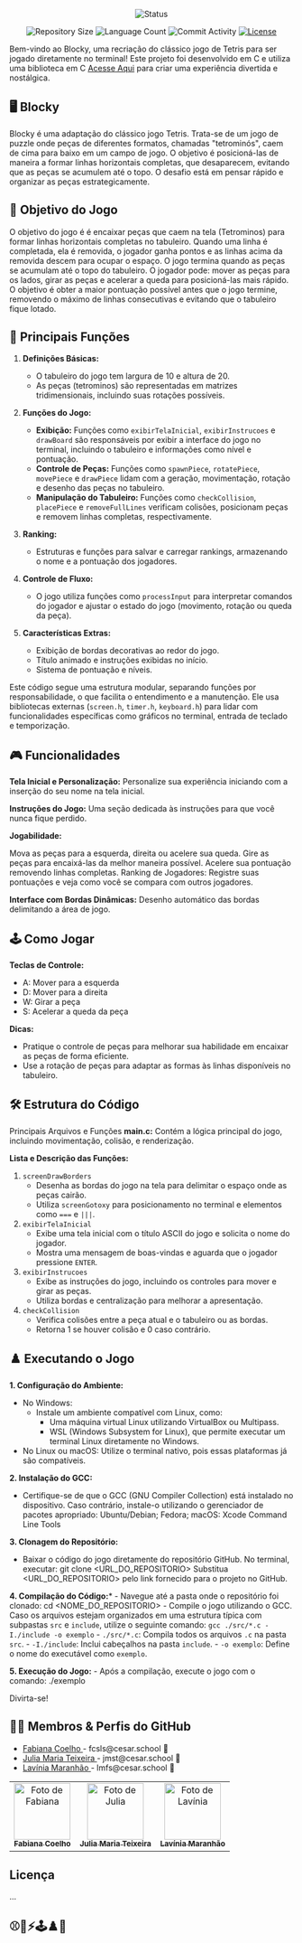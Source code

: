 <p align="center">
  <img
    src="https://img.shields.io/badge/Status-Em%20desenvolvimento-green?style=flat-square"
    alt="Status"
  />
</p>

<p align="center">
  <img
    src="https://img.shields.io/github/repo-size/Sofia-Saraiva/Semester3-CESAR-School?style=flat"
    alt="Repository Size"
  />
  <img
    src="https://img.shields.io/github/languages/count/Sofia-Saraiva/Semester3-CESAR-School?style=flat&logo=python"
    alt="Language Count"
  />
  <img
    src="https://img.shields.io/github/commit-activity/t/Sofia-Saraiva/Semester3-CESAR-School?style=flat&logo=github"
    alt="Commit Activity"
  />
  <a href="LICENSE.md"
    ><img
      src="https://img.shields.io/github/license/Sofia-Saraiva/Semester3-CESAR-School"
      alt="License"
  /></a>
</p>

Bem-vindo ao Blocky, uma recriação do clássico jogo de Tetris para ser jogado diretamente no terminal! Este projeto foi desenvolvido em C e utiliza uma biblioteca em C [Acesse Aqui](https://github.com/tgfb/cli-lib/) para criar uma experiência divertida e nostálgica.

## 🖥️  Blocky
Blocky é uma adaptação do clássico jogo Tetris. Trata-se de um jogo de puzzle onde peças de diferentes formatos, chamadas "tetrominós", caem de cima para baixo em um campo de jogo. O objetivo é posicioná-las de maneira a formar linhas horizontais completas, que desaparecem, evitando que as peças se acumulem até o topo. O desafio está em pensar rápido e organizar as peças estrategicamente.

## 🎲 Objetivo do Jogo
O objetivo do jogo é é encaixar peças que caem na tela (Tetrominos) para formar linhas horizontais completas no tabuleiro. Quando uma linha é completada, ela é removida, o jogador ganha pontos e as linhas acima da removida descem para ocupar o espaço. O jogo termina quando as peças se acumulam até o topo do tabuleiro. O jogador pode: mover as peças para os lados, girar as peças e acelerar a queda para posicioná-las mais rápido. O objetivo é obter a maior pontuação possível antes que o jogo termine, removendo o máximo de linhas consecutivas e evitando que o tabuleiro fique lotado.

## 📄 Principais Funções
1. **Definições Básicas:**
   - O tabuleiro do jogo tem largura de 10 e altura de 20.
   - As peças (tetrominos) são representadas em matrizes tridimensionais, incluindo suas rotações possíveis.

2. **Funções do Jogo:**
   - **Exibição:** Funções como `exibirTelaInicial`, `exibirInstrucoes` e `drawBoard` são responsáveis por exibir a interface do jogo no terminal, incluindo o tabuleiro e informações como nível e pontuação.
   - **Controle de Peças:** Funções como `spawnPiece`, `rotatePiece`, `movePiece` e `drawPiece` lidam com a geração, movimentação, rotação e desenho das peças no tabuleiro.
   - **Manipulação do Tabuleiro:** Funções como `checkCollision`, `placePiece` e `removeFullLines` verificam colisões, posicionam peças e removem linhas completas, respectivamente.

3. **Ranking:**
   - Estruturas e funções para salvar e carregar rankings, armazenando o nome e a pontuação dos jogadores.

4. **Controle de Fluxo:**
   - O jogo utiliza funções como `processInput` para interpretar comandos do jogador e ajustar o estado do jogo (movimento, rotação ou queda da peça).

5. **Características Extras:**
   - Exibição de bordas decorativas ao redor do jogo.
   - Título animado e instruções exibidas no início.
   - Sistema de pontuação e níveis.

Este código segue uma estrutura modular, separando funções por responsabilidade, o que facilita o entendimento e a manutenção. Ele usa bibliotecas externas (`screen.h`, `timer.h`, `keyboard.h`) para lidar com funcionalidades específicas como gráficos no terminal, entrada de teclado e temporização.

## 🎮 Funcionalidades
**Tela Inicial e Personalização:**
Personalize sua experiência iniciando com a inserção do seu nome na tela inicial.

**Instruções do Jogo:**
Uma seção dedicada às instruções para que você nunca fique perdido.

**Jogabilidade:**

Mova as peças para a esquerda, direita ou acelere sua queda.
Gire as peças para encaixá-las da melhor maneira possível.
Acelere sua pontuação removendo linhas completas.
Ranking de Jogadores:
Registre suas pontuações e veja como você se compara com outros jogadores.

**Interface com Bordas Dinâmicas:**
Desenho automático das bordas delimitando a área de jogo.


## 🕹️ Como Jogar
**Teclas de Controle:**

- A: Mover para a esquerda
- D: Mover para a direita
- W: Girar a peça
- S: Acelerar a queda da peça
  
**Dicas:**
- Pratique o controle de peças para melhorar sua habilidade em encaixar as peças de forma eficiente.
- Use a rotação de peças para adaptar as formas às linhas disponíveis no tabuleiro.

## 🛠️ Estrutura do Código
Principais Arquivos e Funções
**main.c:**
Contém a lógica principal do jogo, incluindo movimentação, colisão, e renderização.

**Lista e Descrição das Funções:**

1. `screenDrawBorders` 
   - Desenha as bordas do jogo na tela para delimitar o espaço onde as peças cairão.
   - Utiliza `screenGotoxy` para posicionamento no terminal e elementos como `===` e `|||`.
2. `exibirTelaInicial`  
   - Exibe uma tela inicial com o título ASCII do jogo e solicita o nome do jogador.
   - Mostra uma mensagem de boas-vindas e aguarda que o jogador pressione `ENTER`.
3. `exibirInstrucoes`  
   - Exibe as instruções do jogo, incluindo os controles para mover e girar as peças.
   - Utiliza bordas e centralização para melhorar a apresentação.
4. `checkCollision`
   - Verifica colisões entre a peça atual e o tabuleiro ou as bordas.  
   - Retorna 1 se houver colisão e 0 caso contrário.



## ♟️ Executando o Jogo
**1. Configuração do Ambiente:**
   - No Windows: 
     - Instale um ambiente compatível com Linux, como:
       - Uma máquina virtual Linux utilizando VirtualBox ou Multipass.
       - WSL (Windows Subsystem for Linux), que permite executar um terminal Linux diretamente no Windows.
   - No Linux ou macOS: Utilize o terminal nativo, pois essas plataformas já são compatíveis.

**2. Instalação do GCC:**
   - Certifique-se de que o GCC (GNU Compiler Collection) está instalado no dispositivo. Caso contrário, instale-o utilizando o gerenciador de pacotes apropriado: Ubuntu/Debian; Fedora; macOS:  Xcode Command 
     Line Tools

**3. Clonagem do Repositório:**
   - Baixar o código do jogo diretamente do repositório GitHub. No terminal, executar:
     git clone <URL_DO_REPOSITORIO>
     Substitua <URL_DO_REPOSITORIO> pelo link fornecido para o projeto no GitHub.

**4. Compilação do Código:***
    - Navegue até a pasta onde o repositório foi clonado:
       cd <NOME_DO_REPOSITORIO>
    - Compile o jogo utilizando o GCC. Caso os arquivos estejam organizados em uma estrutura típica com   subpastas `src` e `include`, utilize o seguinte comando:
     `gcc ./src/*.c -I./include -o exemplo`
    - `./src/*.c`: Compila todos os arquivos `.c` na pasta `src`.
    - `-I./include`: Inclui cabeçalhos na pasta `include`.
    - `-o exemplo`: Define o nome do executável como `exemplo`.

**5. Execução do Jogo:**
    - Após a compilação, execute o jogo com o comando:
       ./exemplo

Divirta-se!

## 👩‍💻 Membros & Perfis do GitHub

<ul>
  <li>
    <a href="https://github.com/fabianacoelhoo">Fabiana Coelho </a> -
    fcsls@cesar.school 📩
  </li>
  <li>
    <a href="https://github.com/juliamariateixeiraa">Julia Maria Teixeira </a> -
    jmst@cesar.school 📩
  </li>
  <li>
    <a href="https://github.com/lavasilva">Lavínia Maranhão </a> -
    lmfs@cesar.school 📩
  </li>
</ul>

<table>
  <tr>
    <td align="center">
      <a href="https://github.com/fabianacoelhoo">
        <img src="https://github.com/user-attachments/assets/51c785aa-16b1-4489-8498-9760850f64f7" width="100px;" alt="Foto de Fabiana"/><br>
        <sub>
          <b> Fabiana Coelho </b>
        </sub>
      </a>
    </td>
    <td align="center">
      <a href="https://github.com/juliamariateixeiraa">
        <img src="https://github.com/user-attachments/assets/39749d5b-f523-4822-b0df-79a3915e4667" width="100px;" alt="Foto de Julia"/><br>
        <sub>
          <b>Julia Maria Teixeira</b>
        </sub>
      </a>
    </td>
    <td align="center">
      <a href="https://github.com/lavasilva">
        <img src="https://github.com/user-attachments/assets/7167573c-3fbf-4b36-b6e5-e3aad1548397" width="100px;" alt="Foto de Lavínia"/><br>
        <sub>
          <b>Lavínia Maranhão</b>
        </sub>
      </a>
    </td>
  </tr>
</table>

## Licença

...

## ⚾👾⚡️🕹️♟️🎲
